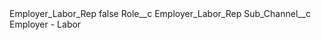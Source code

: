 <?xml version="1.0" encoding="UTF-8"?>
<CustomMetadata xmlns="http://soap.sforce.com/2006/04/metadata" xmlns:xsi="http://www.w3.org/2001/XMLSchema-instance" xmlns:xsd="http://www.w3.org/2001/XMLSchema">
    <label>Employer_Labor_Rep</label>
    <protected>false</protected>
    <values>
        <field>Role__c</field>
        <value xsi:type="xsd:string">Employer_Labor_Rep</value>
    </values>
    <values>
        <field>Sub_Channel__c</field>
        <value xsi:type="xsd:string">Employer - Labor</value>
    </values>
</CustomMetadata>
